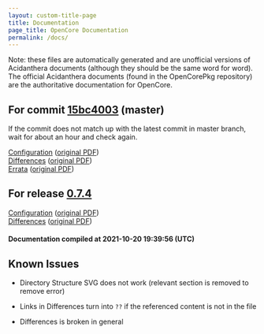 ```yaml
---
layout: custom-title-page
title: Documentation
page_title: OpenCore Documentation
permalink: /docs/
---
```

Note: these files are automatically generated and are unofficial versions of Acidanthera documents (although they should be the same word for word). The official Acidanthera documents (found in the OpenCorePkg repository) are the authoritative documentation for OpenCore.

## For commit [15bc4003](https://github.com/acidanthera/OpenCorePkg/tree/15bc4003b2ff0e9393b0899724711160b39a659a) (master)

If the commit does not match up with the latest commit in master branch, wait for about an hour and check again.

[Configuration](latest/Configuration.html) ([original PDF](https://github.com/acidanthera/OpenCorePkg/blob/15bc4003b2ff0e9393b0899724711160b39a659a/Docs/Configuration.pdf))
<br>
[Differences](latest/Differences.html) ([original PDF](https://github.com/acidanthera/OpenCorePkg/blob/15bc4003b2ff0e9393b0899724711160b39a659a/Docs/Differences/Differences.pdf))
<br>
[Errata](latest/Errata.html) ([original PDF](https://github.com/acidanthera/OpenCorePkg/blob/15bc4003b2ff0e9393b0899724711160b39a659a/Docs/Errata/Errata.pdf))

## For release [0.7.4](https://github.com/acidanthera/OpenCorePkg/tree/0.7.4)

[Configuration](release/Configuration.html) ([original PDF](https://github.com/acidanthera/OpenCorePkg/blob/0.7.4/Docs/Configuration.pdf))
<br>
[Differences](release/Differences.html) ([original PDF](https://github.com/acidanthera/OpenCorePkg/blob/0.7.4/Docs/Differences/Differences.pdf))

#### Documentation compiled at 2021-10-20 19:39:56 (UTC)

## Known Issues

* Directory Structure SVG does not work (relevant section is removed to remove error)

* Links in Differences turn into `??` if the referenced content is not in the file

* Differences is broken in general
